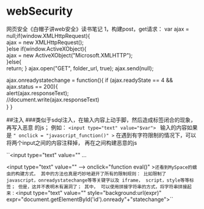 # webSecurity
网页安全《白帽子讲web安全》读书笔记
1，构建post，get请求：
var ajax = null;if(window.XMLHttpRequest){   
ajax = new XMLHttpRequest();   
}else if(window.ActiveXObject){   
ajax = new ActiveXObject("Microsoft.XMLHTTP");  
}else{   
return;   }
ajax.open("GET", folder_url, true);
ajax.send(null);

ajax.onreadystatechange = function(){
 if (ajax.readyState == 4 && ajax.status == 200){        
 alert(ajax.responseText);      
 //document.write(ajax.responseText)     
 }  }       　

##注入
###类似于sdql注入，在输入内容上动手脚，然后造成标签闭合的现象，再写入恶意 的js；
例如：
``<input type="text" value="$var">
``
输入的内容如果是
``" onclick = "javascript_function()" >``
在遇到有字符限制的情况下，可以将两个input之间的内容注释掉， 再在之间构建恶意的js

``<input type="text" value="" <!-->
...

<input type="text" value="" --> onclick="function eval()" >``
还看到MySpace的蠕虫的构建方式， 其中的方法也真是巧妙地避开了所有的限制规则：
比如限制了 javascript，onreadystatechange等等关键字以及 iframe， script，style等等标签；
但是，这并不表明木有漏洞了；
其中， 可以使用拼接字符串的方式，将字符串拼接起来：
``<input type="text" value="" style="background:url(expr)" expr="document.getElementById('id').onready"+"statechange">``
